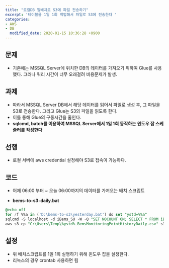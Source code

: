 ```yaml
---
title: "로컬DB 일배치로 S3에 파일 전송하기"
excerpt: '테이블을 1일 1회 백업해서 파일로 S3에 전송한다 '
categories:
- AWS
- DB
  modified_date: 2020-01-15 10:36:28 +0900
---
```


## 문제
- 기존에는 MSSQL Server에 위치한 DB의 데이터를 가져오기 위하여 Glue를 사용했다. 그러나 쿼리 시간이 너무 오래걸려 비용문제가 발생.

## 과제
- 따라서 MSSQL Server DB에서 해당 데이터를 읽어서 파일로 생성 후, 그 파일을 S3로 전송한다. 그리고 Glue는 S3의 파일을 읽도록 한다.
- 이를 통해 Glue의 구동시간을 줄인다.
- **sqlcmd, batch를 이용하여 MSSQL Server에서 1일 1회 동작하는 윈도우 잡 스케줄러를 작성한다**

## 선행
- 로컬 서버에 aws credential 설정해야 S3로 접속이 가능하다.

## 코드
- 어제 06:00 부터 ~ 오늘 06:00까지의 데이터를 가져오는 배치 스크립트

- **bems-to-s3-daily.bat**
```sql
@echo off
for /f %%a in ('D:\bems-to-s3\yesterday.bat') do set "ystd=%%a"
sqlcmd -S localhost -d iBems_SU -W -Q "SET NOCOUNT ON; SELECT * FROM iBems_SU.dbo.BemsMonitoringPointHistoryDaily WHERE SiteId=1 AND CreatedDateTime between CONCAT(CONVERT(char(10), dateadd(day, -1, getdate()), 23), ' 06:00') and CONCAT(CONVERT(char(10), dateadd(day, -0, getdate()), 23), ' 06:00')" -s ", " -o "C:\Users\Temp\%ystd%_BemsMonitoringPointHistoryDaily.csv"
aws s3 cp "C:\Users\Temp\%ystd%_BemsMonitoringPointHistoryDaily.csv" s3://{여기에는 s3 arn 넣으시면 됩니다}
```

## 설정
- 위 배치스크립트를 1일 1회 실행하기 위해 윈도우 잡을 설정한다.
- 리눅스의 경우 crontab 사용하면 됨 